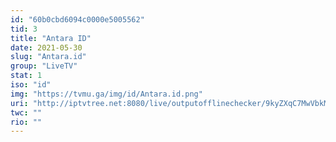 ```yaml
---
id: "60b0cbd6094c0000e5005562"
tid: 3
title: "Antara ID"
date: 2021-05-30
slug: "Antara.id"
group: "LiveTV"
stat: 1
iso: "id"
img: "https://tvmu.ga/img/id/Antara.id.png"
uri: "http://iptvtree.net:8080/live/outputofflinechecker/9kyZXqC7MwVbkMnJmf/166410.m3u8"
twc: ""
rio: ""
---
```

